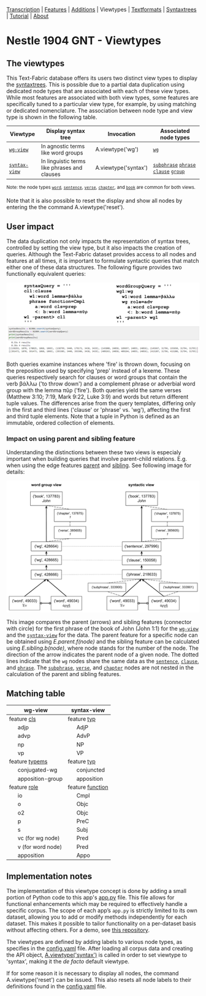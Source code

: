 <a name="start"></a>
<div class="hidden-content">
<a href="transcription.md">Transcription</a> | <a href="features/README.md#start">Features</a> | <a href="additions/README.md#start">Additions</a> | Viewtypes | <a href="textformats.md#start">Textformats</a> |  <a href="syntaxtrees.md#start">Syntaxtrees</a> | <a href="tutorial/README.md#start">Tutorial</a> | <a href="about.md#start">About</a>
</div>

# Nestle 1904 GNT - Viewtypes

## The viewtypes

This Text-Fabric database offers its users two distinct view types to display the [syntaxtrees](syntaxtrees.md#start). This is possible due to a partial data duplication using dedicated node types that are associated with each of these view types. While most features are associated with both view types, some features are specifically tuned to a particular view type, for example, by using matching or dedicated nomenclature. The association between node type and view type is shown in the following table.

Viewtype | Display syntax tree | Invocation | Associated node types | 
--- | --- | --- | ---
[`wg-view`](wg-view.md#start) | In agnostic terms like word groups | A.viewtype(&#39;wg&#39;) |  [`wg`](features/featuresbynodetype.md#wordgroup-nodes) 
[`syntax-view`](syntax-view.md#start) | In linguistic terms like phrases and clauses | A.viewtype(&#39;syntax&#39;) | [`subphrase`](features/featuresbynodetype.md#subphrase-nodes) [`phrase`](featuresbynodetype.md#phrase-nodes) [`clause`](features/featuresbynodetype.md#clause-nodes) [`group`](featuresbynodetype.md#group-nodes)

<sup>Note: the node types  [`word`](features/featuresbynodetype.md#word-nodes), [`sentence`](features/featuresbynodetype.md#sentence-nodes), [`verse`](featuresbynodetype.md#verse-nodes), [`chapter`](features/featuresbynodetype.md#chapter-nodes), and [`book`](features/featuresbynodetype.md#book-nodes) are common for both views.</sup>

Note that it is also possible to reset the display and show all nodes by entering the the command A.viewtype(&#39;reset&#39;).

## User impact

The data duplication not only impacts the representation of syntax trees, controlled by setting the view type, but it also impacts the creation of queries. Although the Text-Fabric dataset provides access to all nodes and features at all times, it is important to formulate syntactic queries that match either one of these data structures. The following figure provides two functionally equivalent queries:

<img src="features/images/compare_queries.png" width="600">

Both queries examine instances where 'fire' is thrown down, focusing on the preposition used by specifying 'prep' instead of a lexeme. These queries respectively search for clauses or word groups that contain the verb βάλλω ('to throw down')  and a complement phrase or adverbial word group with the lemma πῦρ ('fire'). Both queries yield the same verses (Matthew 3:10; 7:19, Mark 9:22, Luke 3:9) and words but return different tuple values. The differences arise from the query templates, differing only in the first and third lines ('clause' or 'phrase' vs. 'wg'), affecting the first and third tuple elements. Note that a tuple in Python is defined as an immutable, ordered collection of elements.

### Impact on using parent and sibling feature 

Understanding the distinctions between these two views is especialy important when building queries that involve parent-child relations. E.g. when using the edge features [parent](features/parent.md#start) and [sibling](features/sibling.md#start). See following image for details:

<img src="features/images/wordgroup_syntactic_view.png" width="600">

This image compares the parent (arrows) and sibling features (connector with circle) for the first phrase of the book of John (John 1:1) for the [`wg-view`](wg-view.md#start) and the [`syntax-view`](syntactic-view.md#start) for the data. The parent feature for a specific node can be obtained using *E.parent.f(node)* and the sibling feature can be calculated using *E.sibling.b(node)*, where node stands for the number of the node. The direction of the arrow indicates the parent node of a given node. The dotted lines indicate that the `wg` nodes share the same data as the [`sentence`](features/featuresbynodetype.md#sentence-nodes), [`clause`](features/featuresbynodetype.md#clause-nodes), and [`phrase`](features/featuresbynodetype.md#phrase-nodes). The [`subphrase`](features/featuresbynodetype.md#subphrase-nodes), [`verse`](features/featuresbynodetype.md#verse-nodes), and [`chapter`](features/featuresbynodetype.md#chapter-nodes) nodes are not nested in the calculation of the parent and sibling features.



## Matching table

wg-view |syntax-view
---|---
feature [cls](features/cls.md#start) | feature [typ](features/typ.md#start)
&nbsp;&nbsp;&nbsp;&nbsp;&nbsp;&nbsp;adjp|&nbsp;&nbsp;&nbsp;&nbsp;&nbsp;&nbsp;AdjP
&nbsp;&nbsp;&nbsp;&nbsp;&nbsp;&nbsp;advp|&nbsp;&nbsp;&nbsp;&nbsp;&nbsp;&nbsp;AdvP
&nbsp;&nbsp;&nbsp;&nbsp;&nbsp;&nbsp;np|&nbsp;&nbsp;&nbsp;&nbsp;&nbsp;&nbsp;NP
&nbsp;&nbsp;&nbsp;&nbsp;&nbsp;&nbsp;vp|&nbsp;&nbsp;&nbsp;&nbsp;&nbsp;&nbsp;VP
feature [typems](features/typems.md#start")|feature [typ](features/typ.md#start)
&nbsp;&nbsp;&nbsp;&nbsp;&nbsp;&nbsp;conjugated-wg|&nbsp;&nbsp;&nbsp;&nbsp;&nbsp;&nbsp;conjuncted
&nbsp;&nbsp;&nbsp;&nbsp;&nbsp;&nbsp;apposition-group|&nbsp;&nbsp;&nbsp;&nbsp;&nbsp;&nbsp;apposition
feature [role](features/role.md#start)|feature [function](features/function.md#start)
&nbsp;&nbsp;&nbsp;&nbsp;&nbsp;&nbsp;io|&nbsp;&nbsp;&nbsp;&nbsp;&nbsp;&nbsp;Cmpl
&nbsp;&nbsp;&nbsp;&nbsp;&nbsp;&nbsp;o|&nbsp;&nbsp;&nbsp;&nbsp;&nbsp;&nbsp;Objc
&nbsp;&nbsp;&nbsp;&nbsp;&nbsp;&nbsp;o2|&nbsp;&nbsp;&nbsp;&nbsp;&nbsp;&nbsp;Objc
&nbsp;&nbsp;&nbsp;&nbsp;&nbsp;&nbsp;p|&nbsp;&nbsp;&nbsp;&nbsp;&nbsp;&nbsp;PreC
&nbsp;&nbsp;&nbsp;&nbsp;&nbsp;&nbsp;s|&nbsp;&nbsp;&nbsp;&nbsp;&nbsp;&nbsp;Subj
&nbsp;&nbsp;&nbsp;&nbsp;&nbsp;&nbsp;vc (for wg node)|&nbsp;&nbsp;&nbsp;&nbsp;&nbsp;&nbsp;Pred
&nbsp;&nbsp;&nbsp;&nbsp;&nbsp;&nbsp;v (for word node)|&nbsp;&nbsp;&nbsp;&nbsp;&nbsp;&nbsp;Pred
&nbsp;&nbsp;&nbsp;&nbsp;&nbsp;&nbsp;apposition|&nbsp;&nbsp;&nbsp;&nbsp;&nbsp;&nbsp;Appo

## Implementation notes

The implementation of this viewtype concept is done by adding a small portion of Python code to this app's [app.py](https://github.com/CenterBLC/N1904/tree/main/app/app.py) file. This file allows for functional enhancements which may be required to effectively handle a specific corpus. The scope of each app’s `app.py` is strictly limited to its own dataset, allowing you to add or modify methods independently for each dataset. This makes it possible to tailor functionality on a per-dataset basis without affecting others. For a demo, see [this repository](https://github.com/tonyjurg/TF_function_replace_demo).

The viewtypes are defined by adding labels to various node types, as specifies in the [config.yaml](https://github.com/CenterBLC/N1904/tree/main/app/config.yaml) file. After loading all corpus data and creating the API object, [A.viewtype('syntax')](syntax-view.md#start) is called in order to set viewtype to 'syntax', making it the *de facto* default viewtype. 

If for some reason it is necessary to display all nodes, the command A.viewtype('reset') can be issued. This also resets all node labels to their definitions found in the [config.yaml](https://github.com/CenterBLC/N1904/blob/main/app/config.yaml) file.



